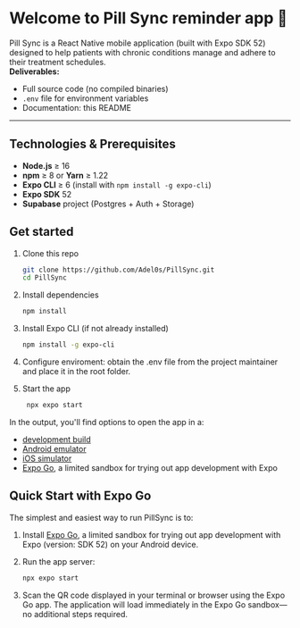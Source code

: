 # Welcome to Pill Sync reminder app 👋

Pill Sync is a React Native mobile application (built with Expo SDK 52) designed to help patients with chronic conditions manage and adhere to their treatment schedules.  
**Deliverables:**  
- Full source code (no compiled binaries)  
- `.env` file for environment variables  
- Documentation: this README  

---

## Technologies & Prerequisites

- **Node.js** ≥ 16  
- **npm** ≥ 8 or **Yarn** ≥ 1.22  
- **Expo CLI** ≥ 6 (install with `npm install -g expo-cli`)  
- **Expo SDK** 52  
- **Supabase** project (Postgres + Auth + Storage)  

## Get started

1. Clone this repo

   ```bash
   git clone https://github.com/Adel0s/PillSync.git
   cd PillSync
   ```

2. Install dependencies

   ```bash
   npm install
   ```

3. Install Expo CLI (if not already installed)

   ```bash
   npm install -g expo-cli
   ```

4. Configure enviroment: obtain the .env file from the project maintainer and place it in the root folder.

5. Start the app

   ```bash
    npx expo start
   ```

In the output, you'll find options to open the app in a:

- [development build](https://docs.expo.dev/develop/development-builds/introduction/)
- [Android emulator](https://docs.expo.dev/workflow/android-studio-emulator/)
- [iOS simulator](https://docs.expo.dev/workflow/ios-simulator/)
- [Expo Go](https://expo.dev/go), a limited sandbox for trying out app development with Expo

## Quick Start with Expo Go

The simplest and easiest way to run PillSync is to:

1. Install [Expo Go](https://expo.dev/go), a limited sandbox for trying out app development with Expo (version: SDK 52) on your Android device.  
2. Run the app server:

   ```bash
   npx expo start
3. Scan the QR code displayed in your terminal or browser using the Expo Go app.
The application will load immediately in the Expo Go sandbox—no additional steps required.